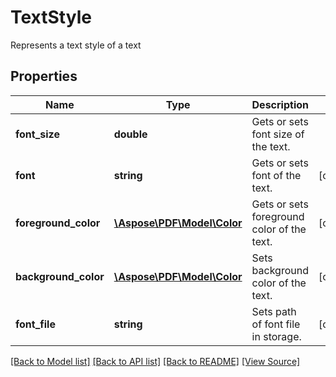 ﻿# TextStyle
Represents a text style of a text

## Properties
Name | Type | Description | Notes
------------ | ------------- | ------------- | -------------
**font_size** | **double** | Gets or sets font size of the text. | 
**font** | **string** | Gets or sets font of the text. | [optional]
**foreground_color** | [**\Aspose\PDF\Model\Color**](Color.md) | Gets or sets foreground color of the text. | [optional]
**background_color** | [**\Aspose\PDF\Model\Color**](Color.md) | Sets background color of the text. | [optional]
**font_file** | **string** | Sets path of font file in storage. | [optional]

[[Back to Model list]](../README.md#documentation-for-models) [[Back to API list]](../README.md#documentation-for-api-endpoints) [[Back to README]](../README.md) [[View Source]](../src/Aspose/PDF/Model/TextStyle.php)

